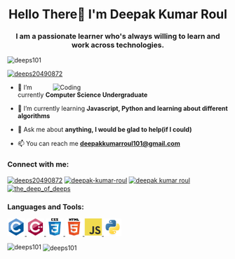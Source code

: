 <h1 align="center">Hello There👋 I'm Deepak Kumar Roul</h1>
<h3 align="center">I am a passionate learner who's always willing to learn and work across technologies.</h3>

<p align="left"> <img src="https://komarev.com/ghpvc/?username=deeps101&label=Profile%20views&color=0e75b6&style=flat" alt="deeps101" /> </p>

<p align="left"> <a href="https://twitter.com/deeps20490872" target="blank"><img src="https://img.shields.io/twitter/follow/deeps20490872?logo=twitter&style=for-the-badge" alt="deeps20490872" /></a> </p>
<img align="right" alt="Coding" width="400" src="https://github.com/JayantGoel001/JayantGoel001/raw/master/GIF/image.gif">

- 🔭 I’m currently **Computer Science Undergraduate**

- 🌱 I’m currently learning **Javascript, Python and learning about different algorithms**

- 💬 Ask me about **anything, I would be glad to help(if I could)**

- 📫 You can reach me **deepakkumarroul101@gmail.com**

<h3 align="left">Connect with me:</h3>
<p align="left">
<a href="https://twitter.com/deeps20490872" target="blank"><img align="center" src="https://raw.githubusercontent.com/rahuldkjain/github-profile-readme-generator/master/src/images/icons/Social/twitter.svg" alt="deeps20490872" height="30" width="40" /></a>
<a href="https://linkedin.com/in/deepak-kumar-roul" target="blank"><img align="center" src="https://raw.githubusercontent.com/rahuldkjain/github-profile-readme-generator/master/src/images/icons/Social/linked-in-alt.svg" alt="deepak-kumar-roul" height="30" width="40" /></a>
<a href="https://fb.com/deepak kumar roul" target="blank"><img align="center" src="https://raw.githubusercontent.com/rahuldkjain/github-profile-readme-generator/master/src/images/icons/Social/facebook.svg" alt="deepak kumar roul" height="30" width="40" /></a>
<a href="https://instagram.com/the_deep_of_deeps" target="blank"><img align="center" src="https://raw.githubusercontent.com/rahuldkjain/github-profile-readme-generator/master/src/images/icons/Social/instagram.svg" alt="the_deep_of_deeps" height="30" width="40" /></a>
</p>

<h3 align="left">Languages and Tools:</h3>
<p align="left"> <a href="https://www.cprogramming.com/" target="_blank"> <img src="https://raw.githubusercontent.com/devicons/devicon/master/icons/c/c-original.svg" alt="c" width="40" height="40"/> </a> <a href="https://www.w3schools.com/cpp/" target="_blank"> <img src="https://raw.githubusercontent.com/devicons/devicon/master/icons/cplusplus/cplusplus-original.svg" alt="cplusplus" width="40" height="40"/> </a> <a href="https://www.w3schools.com/css/" target="_blank"> <img src="https://raw.githubusercontent.com/devicons/devicon/master/icons/css3/css3-original-wordmark.svg" alt="css3" width="40" height="40"/> </a> <a href="https://www.w3.org/html/" target="_blank"> <img src="https://raw.githubusercontent.com/devicons/devicon/master/icons/html5/html5-original-wordmark.svg" alt="html5" width="40" height="40"/> </a> <a href="https://developer.mozilla.org/en-US/docs/Web/JavaScript" target="_blank"> <img src="https://raw.githubusercontent.com/devicons/devicon/master/icons/javascript/javascript-original.svg" alt="javascript" width="40" height="40"/> </a> <a href="https://www.python.org" target="_blank"> <img src="https://raw.githubusercontent.com/devicons/devicon/master/icons/python/python-original.svg" alt="python" width="40" height="40"/> </a> </p>

<p><img align="left" src="https://github-readme-stats.vercel.app/api/top-langs?username=deeps101&show_icons=true&locale=en&layout=compact" alt="deeps101" /></p>

<p>&nbsp;<img align="center" src="https://github-readme-stats.vercel.app/api?username=deeps101&show_icons=true&locale=en" alt="deeps101" /></p>


